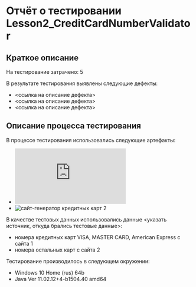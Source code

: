 # Отчёт о тестировании Lesson2_CreditCardNumberValidator

## Краткое описание

На тестирование затрачено: 5

В результате тестирования выявлены следующие дефекты:
* <ссылка на описание дефекта>
* <ссылка на описание дефекта>
* <ссылка на описание дефекта>

## Описание процесса тестирования

В процессе тестирования использовались следующие артефакты:
* ![сайт-генератор кредитных карт 1](https://www.freeformatter.com/credit-card-number-generator-validator.html)
* ![сайт-генератор кредитных карт 2](https://ccard-generator.com/)

В качестве тестовых данных использовались данные <указать источник, откуда брались тестовые данные>:
* номера кредитных карт VISA, MASTER CARD, American Express c сайта 1
* номера остальных карт с сайта 2

Тестирование производилось в следующем окружении:
* Windows 10 Home (rus) 64b
* Java Ver 11.02.12+4-b1504.40 amd64